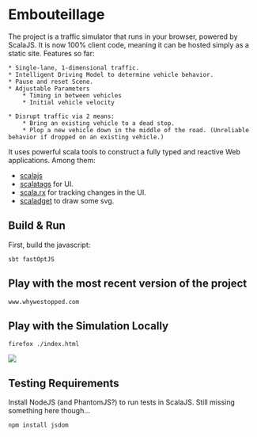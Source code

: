# Embouteillage #

The project is a traffic simulator that runs in your browser, powered by ScalaJS.
It is now 100% client code, meaning it can be hosted simply as a static site.
Features so far:

    * Single-lane, 1-dimensional traffic.
    * Intelligent Driving Model to determine vehicle behavior.
    * Pause and reset Scene.
    * Adjustable Parameters
        * Timing in between vehicles
        * Initial vehicle velocity

    * Disrupt traffic via 2 means:
        * Bring an existing vehicle to a dead stop.
        * Plop a new vehicle down in the middle of the road. (Unreliable behavior if dropped on an existing vehicle.)

It uses powerful scala tools to construct a fully typed and reactive Web applications. Among them:

- [scalajs](https://github.com/scala-js/scala-js)
- [scalatags](https://github.com/lihaoyi/scalatags) for UI.
- [scala.rx](https://github.com/lihaoyi/scala.rx) for tracking changes in the UI.
- [scaladget](https://github.com/mathieuleclaire/scaladget) to draw some svg.

## Build & Run ##
First, build the javascript:
```
sbt fastOptJS
```

## Play with the most recent version of the project  ##

    www.whywestopped.com
    
## Play with the Simulation Locally ##

    firefox ./index.html


![](https://i.imgur.com/Cw1YIO7.png)

## Testing Requirements ##
Install NodeJS (and PhantomJS?) to run tests in ScalaJS. Still missing something here though...

    npm install jsdom
